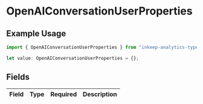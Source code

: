 # OpenAIConversationUserProperties

## Example Usage

```typescript
import { OpenAIConversationUserProperties } from "inkeep-analytics-typescript/models/components";

let value: OpenAIConversationUserProperties = {};
```

## Fields

| Field       | Type        | Required    | Description |
| ----------- | ----------- | ----------- | ----------- |